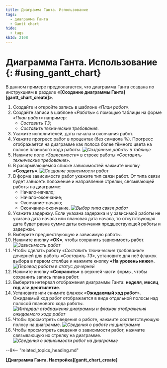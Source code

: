 ```yaml
---
title: Диаграмма Ганта. Использование
tags:
  - диаграмма Ганта
  - Gantt chart
hide:
  - tags
kbId: 2108
---
```


# Диаграмма Ганта. Использование {: #using_gantt_chart}

В данном примере предполагается, что диаграмма Ганта создана по инструкциям в разделе **«[Создание диаграммы Ганта][gantt_chart_create]»**.

1. Создайте и откройте запись в шаблоне _«План работ»_.
2. Создайте записи в шаблоне _«Работы»_ с помощью таблицы на форме _«План работ»_ например:
      * _Составить ТЗ_;
      * _Составить технические требования_.
3. Укажите исполнителей, даты начала и окончания работ.
4. Укажите прогресс работ в процентах (без символа %). Прогресс отображается на диаграмме как полоса более тёмного цвета на полосе планового хода работы.
*![Созданные работы в таблице](using_gantt_chart_example_works.png)*
4. Нажмите поле _«Зависимости»_ в строке работы _«Составить технические требования»_.
5. В раскрывающемся списке зависимостей нажмите кнопку **«Создать»**.
*![Создание зависимости работ](using_gantt_chart_example_create_dependency.png)*
6. В форме зависимости работ укажите тип связи работ. От типа связи будет зависеть положение и направление стрелки, связывающей работы на диаграмме:
   * Начало-начало;
   * Начало-окончание;
   * Окончание-начало;
   * Окончание-окончание.
*![Выбор типа связи работ](using_gantt_chart_link_types.png)*
1. Укажите задержку. Если указана задержка и у зависимой работы не указана дата начала или плановая дата начала, то отсутствующая дата будет равна сумме даты окончания предшествующей работы и задержки.
2. Выберите предшествующую и зависимую работы.
3. Нажмите кнопку **«OK»**, чтобы сохранить зависимость работ.
*![Зависимость работ](using_gantt_chart_dependency_example.png)*
4. Чтобы сделать работу _«Составить технические требования»_ дочерней для работы _«Составить ТЗ»_, установите для неё флажок выбора в первом столбце и нажмите кнопку **«На уровень ниже»**.
*![Перевод работы в статус дочерней](using_gantt_chart_child_work_example.png)*
5. Нажмите кнопку **«Сохранить»** в верхней части формы, чтобы сохранить запись плана работ.
6. Выберите интервал отображения диаграммы Ганта: **неделя**, **месяц**, **год** или **десятилетие**.
7. Установите или снимите флажок «**Ожидаемый ход работ**». Ожидаемый ход работ отображается в виде отдельной полосы над полосой планового хода работы.
*![Интервал отображения диаграммы и флажок отображения ожидаемого хода работ](using_gantt_chart_interval.png)*
1. Чтобы просмотреть сведения о работе, нажмите соответствующую полосу на диаграмме.
*![Сведения о работе на диаграмме](using_gantt_chart_work_details.png)*
9. Чтобы просмотреть сведения о зависимости работ, нажмите связывающую их стрелку на диаграмме.
*![Сведения о зависимости работ на диаграмме](using_gantt_chart_dependency_details.png)*

--8<-- "related_topics_heading.md"

**[Диаграмма Ганта. Настройка][gantt_chart_create]**
